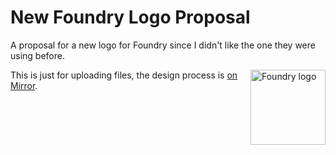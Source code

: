 # New Foundry Logo Proposal

A proposal for a new logo for Foundry since I didn't like the one they were using before.

<img src=".github/Example_logotype.png" alt="Foundry logo" align="right" width="120" />

This is just for uploading files, the design process is [on Mirror](https://0.mirror.xyz/QH9HFt11cO4o2wvHAPzT2AzJRr0iSwbllFvHIsb4KFE).

